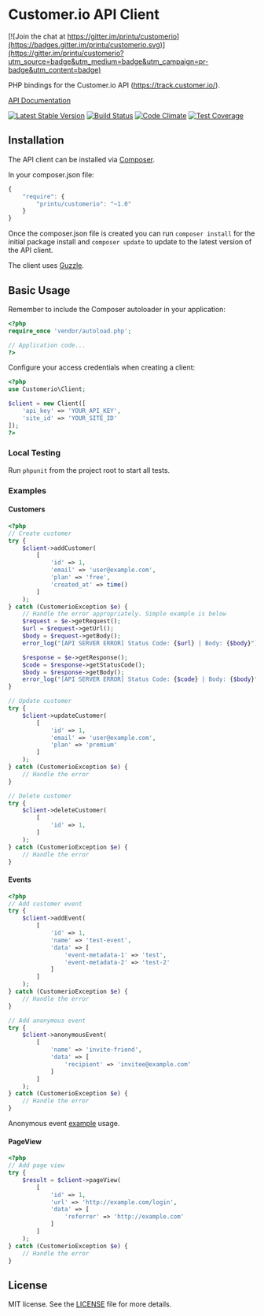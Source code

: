 # Customer.io API Client

[![Join the chat at https://gitter.im/printu/customerio](https://badges.gitter.im/printu/customerio.svg)](https://gitter.im/printu/customerio?utm_source=badge&utm_medium=badge&utm_campaign=pr-badge&utm_content=badge)

PHP bindings for the Customer.io API (https://track.customer.io/).

[API Documentation](http://customer.io/docs/api/rest.html)

[![Latest Stable Version](https://poser.pugx.org/printu/customerio/v/stable)](https://packagist.org/packages/printu/customerio)
[![Build Status](https://travis-ci.org/printu/customerio.svg?branch=master)](https://travis-ci.org/printu/customerio)
[![Code Climate](https://codeclimate.com/github/printu/customerio/badges/gpa.svg)](https://codeclimate.com/github/printu/customerio)
[![Test Coverage](https://codeclimate.com/github/printu/customerio/badges/coverage.svg)](https://codeclimate.com/github/printu/customerio/coverage)

## Installation

The API client can be installed via [Composer](https://github.com/composer/composer).

In your composer.json file:

```js
{
    "require": {
        "printu/customerio": "~1.0"
    }
}
```

Once the composer.json file is created you can run `composer install` for the initial package install and `composer update` to update to the latest version of the API client.

The client uses [Guzzle](http://docs.guzzlephp.org/en/5.3/clients.html).

## Basic Usage

Remember to include the Composer autoloader in your application:

```php
<?php
require_once 'vendor/autoload.php';

// Application code...
?>
```

Configure your access credentials when creating a client:

```php
<?php
use Customerio\Client;

$client = new Client([
    'api_key' => 'YOUR_API_KEY',
    'site_id' => 'YOUR_SITE_ID'
]);
?>
```

### Local Testing

Run `phpunit` from the project root to start all tests.

### Examples

#### Customers

```php
<?php
// Create customer
try {
    $client->addCustomer(
        [
            'id' => 1,
            'email' => 'user@example.com',
            'plan' => 'free',
            'created_at' => time()
        ]
    );
} catch (CustomerioException $e) {
    // Handle the error appropriately. Simple example is below
    $request = $e->getRequest();
    $url = $request->getUrl();
    $body = $request->getBody();
    error_log("[API SERVER ERROR] Status Code: {$url} | Body: {$body}");

    $response = $e->getResponse();
    $code = $response->getStatusCode();
    $body = $response->getBody();
    error_log("[API SERVER ERROR] Status Code: {$code} | Body: {$body}");
}

// Update customer
try {
    $client->updateCustomer(
        [
            'id' => 1,
            'email' => 'user@example.com',
            'plan' => 'premium'
        ]
    );
} catch (CustomerioException $e) {
    // Handle the error   
}

// Delete customer
try {
    $client->deleteCustomer(
        [
            'id' => 1,
        ]
    );
} catch (CustomerioException $e) {
    // Handle the error   
}
```

#### Events

```php
<?php
// Add customer event
try {
    $client->addEvent(
        [
            'id' => 1,
            'name' => 'test-event',
            'data' => [
                'event-metadata-1' => 'test',
                'event-metadata-2' => 'test-2'
            ]
        ]
    );
} catch (CustomerioException $e) {
    // Handle the error
}

// Add anonymous event
try {
    $client->anonymousEvent(
        [
            'name' => 'invite-friend',
            'data' => [
                'recipient' => 'invitee@example.com'
            ]
        ]
    );
} catch (CustomerioException $e) {
    // Handle the error
}
```

Anonymous event [example](http://customer.io/docs/invitation-emails.html) usage.

#### PageView

```php
<?php
// Add page view
try {
    $result = $client->pageView(
        [
            'id' => 1,
            'url' => 'http://example.com/login',
            'data' => [
                'referrer' => 'http://example.com'
            ]
        ]
    );
} catch (CustomerioException $e) {
    // Handle the error
}
```

## License

MIT license. See the [LICENSE](LICENSE) file for more details.